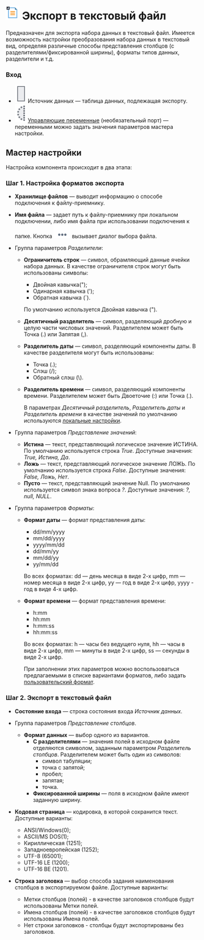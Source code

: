 # ![ ](../../images/icons/data-sources/file-txt-export_default.svg) Экспорт в текстовый файл

Предназначен для экспорта набора данных в текстовый файл. Имеется возможность настройки преобразования набора данных в текстовый вид, определяя различные способы представления столбцов (с разделителями/фиксированной ширины), форматы типов данных, разделители и т.д.

### Вход

* ![ ](../../images/icons/app/node/ports/inputs/table_inactive.svg) Источник данных — таблица данных, подлежащая экспорту.
* ![ ](../../images/icons/app/node/ports/inputs-optional/variable_inactive.svg) [Управляющие переменные](../../scenario/variables/control-variables.md) (необязательный порт) — переменными можно задать значения параметров мастера настройки.

## Мастер настройки

Настройка компонента происходит в два этапа:

### Шаг 1. Настройка форматов экспорта

* **Хранилище файлов** — выводит информацию о способе подключения к файлу-приемнику.
* **Имя файла** — задает путь к файлу-приемнику при локальном подключении, либо имя файла при использовании подключения к папке. Кнопка ![ ](../../images/extjs-theme/form/open-trigger/open-trigger_default.svg) вызывает диалог выбора файла.
* Группа параметров *Разделители*:
  * **Ограничитель строк** — символ, обрамляющий данные ячейки набора данных. В качестве ограничителя строк могут быть использованы символы:
    * Двойная кавычка(");
    * Одинарная кавычка (');
    * Обратная кавычка (`).

    По умолчанию используется Двойная кавычка (").

  * **Десятичный разделитель** — символ, разделяющий дробную и целую части числовых значений. Разделителем может быть Точка (.) или Запятая (,).

  * **Разделитель даты** — символ, разделяющий компоненты даты. В качестве разделителя могут быть использованы:
    * Точка (.);
    * Слэш (/);
    * Обратный слэш (&#92;).
    
  * **Разделитель времени** — символ, разделяющий компоненты времени. Разделителем может быть Двоеточие (:) или Точка (.). 
  
    В параметрах *Десятичный разделитель*, *Разделитель даты* и *Разделитель времени* в качестве значений по умолчанию используются [локальные настройки](../../scenario/local-settings.md).

* Группа параметров *Представление значений*:
  * **Истина** — текст, представляющий логическое значение ИСТИНА. По умолчанию используется строка *True*. Доступные значения: *True, Истина, Да*.
  * **Ложь** — текст, представляющий логическое значение ЛОЖЬ. По умолчанию используется строка *False*. Доступные значения: *False, Ложь, Нет*.
  * **Пусто** — текст, представляющий значение Null. По умолчанию используется символ знака вопроса *?*. Доступные значения: *?, null, NULL*.

* Группа параметров *Форматы*:
  * **Формат даты** — формат представления даты:
    * dd/mm/yyyy
    * mm/dd/yyyy
    * yyyy/mm/dd
    * dd/mm/yy
    * mm/dd/yy
    * yy/mm/dd

    Во всех форматах: dd — день месяца в виде 2-х цифр, mm — номер месяца в виде 2-х цифр, yy — год в виде 2-х цифр, yyyy - год в виде 4-х цифр.

  * **Формат времени** — формат представления времени:
    * h:mm
    * hh:mm
    * h:mm:ss
    * hh:mm:ss

    Во всех форматах: h — часы без ведущего нуля, hh — часы в виде 2-х цифр, mm — минуты в виде 2-х цифр, ss — секунды в виде 2-х цифр.
  
    При заполнении этих параметров можно воспользоваться предлагаемыми в списке вариантами форматов, либо задать [пользовательский формат](./txt-csv/datetime-formats.md).

### Шаг 2. Экспорт в текстовый файл

* **Состояние входа** — строка состояния входа *Источник данных*.
* Группа параметров *Представление столбцов*.
  * **Формат данных** — выбор одного из вариантов.
    * **С разделителями** — значения полей в исходном файле отделяются символом, заданным параметром *Разделитель столбцов*. Разделителем может быть один из символов:
      * символ табуляции;
      * точка с запятой;
      * пробел;
      * запятая;
      * точка.
    * **Фиксированной ширины** — поля в исходном файле имеют заданную ширину.
* **Кодовая страница** — кодировка, в которой сохранится текст. Доступные варианты:
  * ANSI/Windows(0);
  * ASCII/MS DOS(1);
  * Кириллическая (1251);
  * Западноевропейская (1252);
  * UTF-8 (65001);
  * UTF-16 LE (1200);
  * UTF-16 BE (1201).

* **Строка заголовка** — выбор способа задания наименования столбцов в экспортируемом файле. Доступные варианты:
  * Метки столбцов (полей) - в качестве заголовков столбцов будут использованы Метки полей.
  * Имена столбцов (полей) - в качестве заголовков столбцов будут использованы Имена полей.
  * Нет строки заголовков - столбцы будут экспортированы без заголовков.
